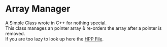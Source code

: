# Array Manager
A Simple Class wrote in C++ for nothing special. <br/>
This class manages an pointer array & re-orders the array after a pointer is removed. <br/>
If you are too lazy to look up here the [HPP File](../blob/master/Manager.HPP).<br/>